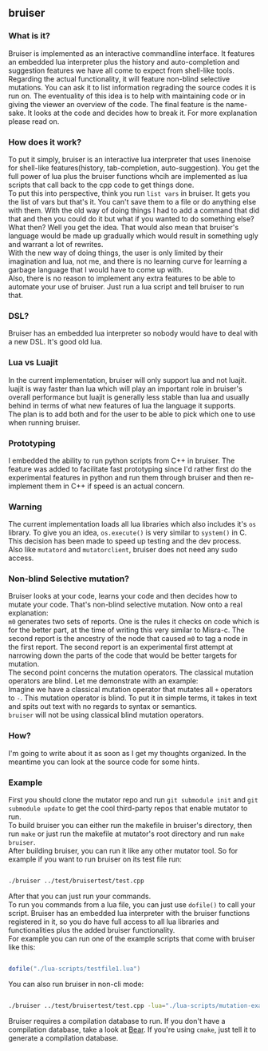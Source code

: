 ## bruiser

### What is it?
Bruiser is implemented as an interactive commandline interface. It features an embedded lua interpreter plus the history and auto-completion and suggestion features we have all come to expect from shell-like tools.<br/>
Regarding the actual functionality, it will feature non-blind selective mutations. You can ask it to list information regrading the source codes it is run on. The eventuality of this idea is to help with maintaining code or in giving the viewer an overview of the code. The final feature is the name-sake. It looks at the code and decides how to break it. For more explanation please read on.<br/>

### How does it work?
To put it simply, bruiser is an interactive lua interpreter that uses linenoise for shell-like features(history, tab-completion, auto-suggestion). You get the full power of lua plus the bruiser functions whcih are implemented as lua scripts that call back to the cpp code to get things done.<br/>
To put this into perspective, think you run `list vars` in bruiser. It gets you the list of vars but that's it. You can't save them to a file or do anything else with them. With the old way of doing things I had to add a command that did that and then you could do it but what if you wanted to do something else? What then? Well you get the idea. That would also mean that bruiser's language would be made up gradually which would result in something ugly and warrant a lot of rewrites.<br/>
With the new way of doing things, the user is only limited by their imagination and lua, not me, and there is no learning curve for learning a garbage language that I would have to come up with.<br/>
Also, there is no reason to implement any extra features to be able to automate your use of bruiser. Just run a lua script and tell bruiser to run that.<br/>

### DSL?
Bruiser has an embedded lua interpreter so nobody would have to deal with a new DSL. It's good old lua.<br/>

### Lua vs Luajit
In the current implementation, bruiser will only support lua and not luajit. luajit is way faster than lua which will play an important role in bruiser's overall performance but luajit is generally less stable than lua and usually behind in terms of what new features of lua the language it supports.<br/>
The plan is to add both and for the user to be able to pick which one to use when running bruiser.<br/>

### Prototyping
I embedded the ability to run python scripts from C++ in bruiser. The feature was added to facilitate fast prototyping since I'd rather first do the experimental features in python and run them through bruiser and then re-implement them in C++ if speed is an actual concern.<br/>

### Warning
The current implementation loads all lua libraries which also includes it's `os` library. To give you an idea, `os.execute()` is very similar to `system()` in C. This decision has been made to speed up testing and the dev process.<br/>
Also like `mutatord` and `mutatorclient`, bruiser does not need any sudo access.<br/>

### Non-blind Selective mutation?
Bruiser looks at your code, learns your code and then decides how to mutate your code. That's non-blind selective mutation. Now onto a real explanation:<br/>
`m0` generates two sets of reports. One is the rules it checks on code which is for the better part, at the time of writing this very similar to Misra-c. The second report is the ancestry of the node that caused `m0` to tag a node in the first report. The second report is an experimental first attempt at narrowing down the parts of the code that would be better targets for mutation.<br/>
The second point concerns the mutation operators. The classical mutation operators are blind. Let me demonstrate with an example:<br/>
Imagine we have a classical mutation operator that mutates all `+` operators to `-`. This mutation operator is blind. To put it in simple terms, it takes in text and spits out text with no regards to syntax or semantics.<br/>
`bruiser` will not be using classical blind mutation operators.<br/>

### How?
I'm going to write about it as soon as I get my thoughts organized. In the meantime you can look at the source code for some hints.<br/>

### Example
First you should clone the mutator repo and run `git submodule init` and `git submodule update` to get the cool third-party repos that enable mutator to run.<br/>
To build bruiser you can either run the makefile in bruiser's directory, then run `make` or just run the makefile at mutator's root directory and run `make bruiser`.<br/>
After building bruiser, you can run it like any other mutator tool. So for example if you want to run bruiser on its test file run:<br/>

```bash

./bruiser ../test/bruisertest/test.cpp

```

After that you can just run your commands.<br/>
To run you commands from a lua file, you can just use `dofile()` to call your script. Bruiser has an embedded lua interpreter with the bruiser functions registered in it, so you do have full access to all lua libraries and functionalities plus the added bruiser functionality.<br/>
For example you can run one of the example scripts that come with bruiser like this:<br/>

```lua

dofile("./lua-scripts/testfile1.lua")

```

You can also run bruiser in non-cli mode:<br/>
```bash

./bruiser ../test/bruisertest/test.cpp -lua="./lua-scripts/mutation-example.lua"

```

Bruiser requires a compilation database to run. If you don't have a compilation database, take a look at [Bear](https://github.com/rizsotto/Bear). If you're using `cmake`, just tell it to generate a compilation database.<br/>
